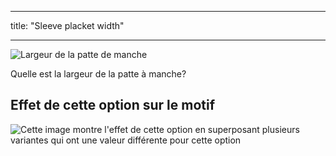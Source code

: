 - - -
title: "Sleeve placket width"
- - -

![Largeur de la patte de manche](sleeveplacketwidth.svg)

Quelle est la largeur de la patte à manche?

## Effet de cette option sur le motif

![Cette image montre l'effet de cette option en superposant plusieurs variantes qui ont une valeur différente pour cette option](simon_sleeveplacketwidth_sample.svg "Effect of this option on the pattern")
